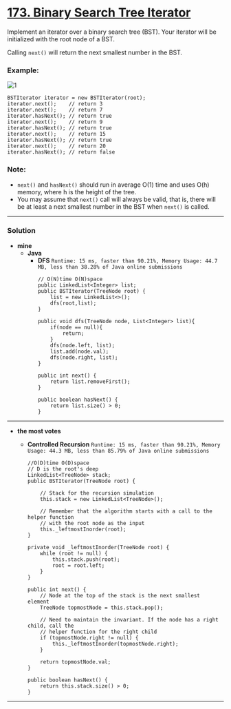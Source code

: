 # [173. Binary Search Tree Iterator](https://leetcode.com/problems/binary-search-tree-iterator/)

Implement an iterator over a binary search tree (BST). Your iterator will be initialized with the root node of a BST.

Calling `next()` will return the next smallest number in the BST.

 

### Example:
![1](https://assets.leetcode.com/uploads/2018/12/25/bst-tree.png)

```
BSTIterator iterator = new BSTIterator(root);
iterator.next();    // return 3
iterator.next();    // return 7
iterator.hasNext(); // return true
iterator.next();    // return 9
iterator.hasNext(); // return true
iterator.next();    // return 15
iterator.hasNext(); // return true
iterator.next();    // return 20
iterator.hasNext(); // return false
```

### Note:
* `next()` and `hasNext()` should run in average O(1) time and uses O(h) memory, where h is the height of the tree.
* You may assume that `next()` call will always be valid, that is, there will be at least a next smallest number in the BST when `next()` is called.

---


### Solution
* **mine**
  * **Java**
    * **DFS** `Runtime: 15 ms, faster than 90.21%, Memory Usage: 44.7 MB, less than 38.28% of Java online submissions`
      ```
      // O(N)time O(N)space
      public LinkedList<Integer> list;
      public BSTIterator(TreeNode root) {
          list = new LinkedList<>();
          dfs(root,list);
      }

      public void dfs(TreeNode node, List<Integer> list){
          if(node == null){
              return;
          }
          dfs(node.left, list);
          list.add(node.val);
          dfs(node.right, list);
      }

      public int next() {
          return list.removeFirst();
      }

      public boolean hasNext() {
          return list.size() > 0;
      }
      ```
  
---


* **the most votes**
  
  * **Controlled Recursion** `Runtime: 15 ms, faster than 90.21%, Memory Usage: 44.3 MB, less than 85.79% of Java online submissions`
    ```
    //O(D)time O(D)space
    // D is the root's deep
    LinkedList<TreeNode> stack;
    public BSTIterator(TreeNode root) {
        
        // Stack for the recursion simulation
        this.stack = new LinkedList<TreeNode>();
        
        // Remember that the algorithm starts with a call to the helper function
        // with the root node as the input
        this._leftmostInorder(root);
    }

    private void _leftmostInorder(TreeNode root) {
        while (root != null) {
            this.stack.push(root);
            root = root.left;
        }
    }

    public int next() {
        // Node at the top of the stack is the next smallest element
        TreeNode topmostNode = this.stack.pop();

        // Need to maintain the invariant. If the node has a right child, call the 
        // helper function for the right child
        if (topmostNode.right != null) {
            this._leftmostInorder(topmostNode.right);
        }

        return topmostNode.val;
    }

    public boolean hasNext() {
        return this.stack.size() > 0;
    }
    ```
  
---
